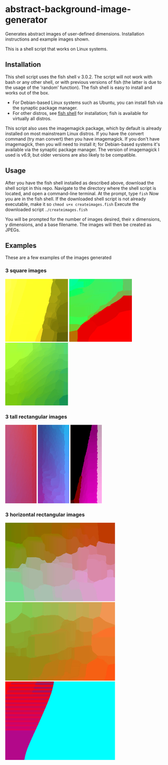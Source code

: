 # abstract-background-image-generator
Generates abstract images of user-defined dimensions. Installation instructions and example images shown.

This is a shell script that works on Linux systems.

## Installation
This shell script uses the fish shell v 3.0.2. The script will not work with bash or any other shell, or with previous versions of fish (the latter is due to the usage of the 'random' function). The fish shell is easy to install and works out of the box. 
- For Debian-based Linux systems such as Ubuntu, you can install fish via the synaptic package manager. 
- For other distros, see [fish shell](https://fishshell.com/) for installation; fish is available for virtually all distros.

This script also uses the imagemagick package, which by default is already installed on most mainstream Linux distros. If you have the convert command (try man convert) then you have imagemagick. If you don't have imagemagick, then you will need to install it; for Debian-based systems it's available via the synaptic package manager. The version of imagemagick I used is v6.9, but older versions are also likely to be compatible.

## Usage
After you have the fish shell installed as described above, download the shell script in this repo. Navigate to the directory where the shell script is located, and open a command-line terminal.
At the prompt, type `fish`
Now you are in the fish shell. If the downloaded shell script is not already executable, make it so `chmod u+x createimages.fish`
Execute the downloaded script ` ./createimages.fish `

You will be prompted for the number of images desired, their x dimensions, y dimensions, and a base filename. The images will then be created as JPEGs.

## Examples
These are a few examples of the images generated

### 3 square images
![square 1](examples/square_1.jpg) ![square 2](examples/square_2.jpg) ![square 3](examples/square_3.jpg)

### 3 tall rectangular images
![tall 1](examples/tall_1.jpg) ![tall 2](examples/tall_2.jpg) ![tall 3](examples/tall_3.jpg)

### 3 horizontal rectangular images
![rectangle 1](examples/rectangle_1.jpg) ![rectangle 2](examples/rectangle_2.jpg) ![rectangle 3](examples/rectangle_3.jpg)

